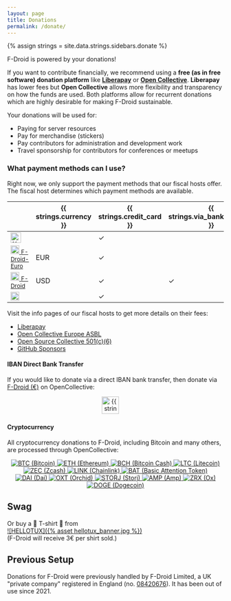 ```yaml
---
layout: page
title: Donations
permalink: /donate/
---
```


{% assign strings = site.data.strings.sidebars.donate %}

F-Droid is powered by your donations!

If you want to contribute financially, we recommend using a **free (as in free software) donation platform** like **[Liberapay](https://liberapay.com/F-Droid-Data/)** or **[Open Collective](https://opencollective.com/f-droid/)**. **Liberapay** has lower fees but **Open Collective** allows more flexibility and transparency on how the funds are used.
Both platforms allow for recurrent donations which are highly desirable for making F-Droid sustainable.

Your donations will be used for:

* Paying for server resources
* Pay for merchandise (stickers)
* Pay contributors for administration and development work
* Travel sponsorship for contributors for conferences or meetups


### What payment methods can I use?

Right now, we only support the payment methods that our fiscal hosts offer.  The fiscal host determines which payment methods are available.

<div class="payment-methods"></div>

|      | {{ strings.currency }} | {{ strings.credit_card }}  | {{ strings.via_bank_transfer }} | {{ strings.paypal }} | {{ strings.crypto }} |
|------|----------|--------------|---------------|--------|--------|
| [<img src="{% asset liberapay_donate_button.svg %}" alt="{{ strings.liberapay_alt }}" height="24" />](https://liberapay.com/F-Droid-Data/)           | | ✓ | | ✓ | |
| [<img src="{% asset opencollectivelogo.svg %}" height="20" alt="{{ strings.opencollective_alt }}" /> <small>F-Droid-Euro</small>](https://opencollective.com/f-droid-euro) | EUR | ✓ |  | |
| [<img src="{% asset opencollectivelogo.svg %}" height="20" alt="{{ strings.opencollective_alt }}" /> <small>F-Droid</small>](https://opencollective.com/f-droid)   | USD | ✓ | ✓ | ✓ | ✓ |
| [<img src="{% asset github-sponsors.svg %}" height="20" alt="GitHub Sponsors" />](https://github.com/sponsors/f-droid) |  | ✓ | | ✓ | |

Visit the info pages of our fiscal hosts to get more details on their fees:

* [Liberapay](https://liberapay.com/about/faq#fees)
* [Open Collective Europe ASBL](https://opencollective.com/europe)
* [Open Source Collective 501(c)(6)](https://opencollective.com/opensource)
* [GitHub Sponsors](https://docs.github.com/en/billing/managing-billing-for-github-sponsors/about-billing-for-github-sponsors)


#### IBAN Direct Bank Transfer

If you would like to donate via a direct IBAN bank transfer, then donate via [F-Droid (€)](https://opencollective.com/f-droid-euro) on OpenCollective:

<p align="center">
<a href="https://opencollective.com/f-droid-euro"><img src="{% asset opencollective_button.png %}" height="40" alt="{{ strings.opencollective_alt }}"></a>
&nbsp; &nbsp; &nbsp;
</p>


#### Cryptocurrency

All cryptocurrency donations to F-Droid, including Bitcoin and many others, are processed through OpenCollective:

<p align="center">
<a href="https://opencollective.com/f-droid/donate/crypto" target="_blank">
<img class="crypto-logos" src="{% asset crypto-logos/BTC.svg %}" alt="BTC (Bitcoin)" />
<img class="crypto-logos" src="{% asset crypto-logos/ETH.svg %}" alt="ETH (Ethereum)" />
<img class="crypto-logos" src="{% asset crypto-logos/BCH.svg %}" alt="BCH (Bitcoin Cash)" />
<img class="crypto-logos" src="{% asset crypto-logos/LTC.svg %}" alt="LTC (Litecoin)" />
<img class="crypto-logos" src="{% asset crypto-logos/ZEC.svg %}" alt="ZEC (Zcash)" />
<img class="crypto-logos" src="{% asset crypto-logos/LINK.svg %}" alt="LINK (Chainlink)" />
<img class="crypto-logos" src="{% asset crypto-logos/BAT.svg %}" alt="BAT (Basic Attention Token)" />
<img class="crypto-logos" src="{% asset crypto-logos/DAI.svg %}" alt="DAI (Dai)" />
<img class="crypto-logos" src="{% asset crypto-logos/OXT.svg %}" alt="OXT (Orchid)" />
<img class="crypto-logos" src="{% asset crypto-logos/STORJ.svg %}" alt="STORJ (Storj)" />
<img class="crypto-logos" src="{% asset crypto-logos/AMP.svg %}" alt="AMP (Amp)" />
<img class="crypto-logos" src="{% asset crypto-logos/ZRX.svg %}" alt="ZRX (Ox)" />
<img class="crypto-logos" src="{% asset crypto-logos/DOGE.svg %}" alt="DOGE (Dogecoin)" />
</a>
</p>


## Swag

Or buy a 👕 T-shirt 👕 from <br>
[![HELLOTUX]({% asset hellotux_banner.jpg %})](https://www.hellotux.com/f-droid)<br>
(F-Droid will receive 3€ per shirt sold.)


## Previous Setup

Donations for F-Droid were previously handled by F-Droid Limited, a UK "private
company" registered in England
(no. [08420676](https://beta.companieshouse.gov.uk/company/08420676)).  It has
been out of use since 2021.
